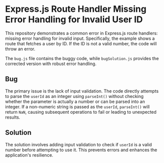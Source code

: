 # Express.js Route Handler Missing Error Handling for Invalid User ID

This repository demonstrates a common error in Express.js route handlers: missing error handling for invalid input.  Specifically, the example shows a route that fetches a user by ID. If the ID is not a valid number, the code will throw an error.

The `bug.js` file contains the buggy code, while `bugSolution.js` provides the corrected version with robust error handling.

## Bug

The primary issue is the lack of input validation. The code directly attempts to parse the `userId` as an integer using `parseInt()` without checking whether the parameter is actually a number or can be parsed into an integer.  If a non-numeric string is passed as the `userId`, `parseInt()` will return `NaN`, causing subsequent operations to fail or leading to unexpected results.

## Solution

The solution involves adding input validation to check if `userId` is a valid number before attempting to use it.  This prevents errors and enhances the application's resilience.